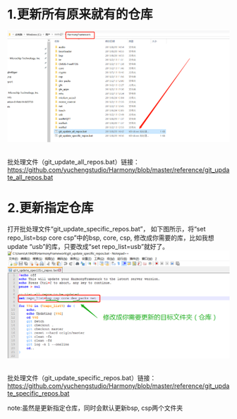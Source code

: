 # 1.更新所有原来就有的仓库

![image](https://github.com/yuchengstudio/Harmony/blob/master/reference/harmony_update_001.png)

<br/>批处理文件（git_update_all_repos.bat）链接：
<br/>https://github.com/yuchengstudio/Harmony/blob/master/reference/git_update_all_repos.bat

# 2.更新指定仓库
打开批处理文件“git_update_specific_repos.bat”， 如下图所示，将“set repo_list=bsp core csp”中的bsp, core, csp, 修改成你需要的库，比如我想update “usb”的库，只要改成“set repo_list=usb”就好了。
![image](https://github.com/yuchengstudio/Harmony/blob/master/reference/harmony_update_003.png)

<br/>批处理文件（git_update_specific_repos.bat）链接：
<br/>https://github.com/yuchengstudio/Harmony/blob/master/reference/git_update_specific_repos.bat

note:虽然是更新指定仓库，同时会默认更新bsp, csp两个文件夹

